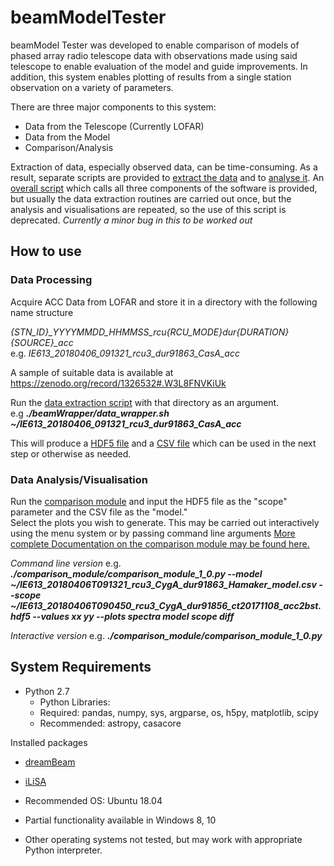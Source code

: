 # beamModelTester

beamModel Tester was developed to enable comparison of models of phased array radio telescope data with observations made 
using said telescope to enable evaluation of the model and guide improvements.  In addition, this system enables plotting 
of results from a single station observation on a variety of parameters.

There are three major components to this system:
  * Data from the Telescope (Currently LOFAR)
  * Data from the Model
  * Comparison/Analysis
  
Extraction of data, especially observed data, can be time-consuming.  As a result, separate scripts are provided to 
[extract the data](https://github.com/creaneroDIAS/beamWrapper/blob/master/data_wrapper.sh) 
and to [analyse it](/comparison_module/comparison_module_1_0.py).
An [overall script](https://github.com/creaneroDIAS/beamWrapper/blob/master/complete_wrapper.sh) 
which calls all three components of the software is provided, but usually the data extraction routines are carried out once, 
but the analysis and visualisations are repeated, so the use of this script is deprecated. *Currently a minor bug in this to be worked out*

## How to use

### Data Processing
Acquire ACC Data from LOFAR and store it in a directory with the following name structure

*{STN_ID}_YYYYMMDD_HHMMSS_rcu{RCU_MODE}_dur{DURATION}_{SOURCE}_acc*\
e.g. *IE613_20180406_091321_rcu3_dur91863_CasA_acc*

A sample of suitable data is available at https://zenodo.org/record/1326532#.W3L8FNVKiUk

Run the [data extraction script](https://github.com/creaneroDIAS/beamWrapper/blob/master/data_wrapper.sh) 
with that directory as an argument.\
e.g ***./beamWrapper/data_wrapper.sh ~/IE613_20180406_091321_rcu3_dur91863_CasA_acc***

This will produce a [HDF5 file](/data_descriptions/OSO_HDF5.md)
and a [CSV file](/data_descriptions/DreamBeam_Source_data_description.md) which can be used in the next step
or otherwise as needed.

### Data Analysis/Visualisation
Run the [comparison module](/comparison_module/comparison_module_1_0.py) 
and input the HDF5 file as the "scope" parameter and the CSV file as the "model."  
Select the plots you wish to generate.  This may be carried out interactively using the menu system or by passing command line arguments
[More complete Documentation on the comparison module may be found here.](/comparison_module/readme.md)

*Command line version*
e.g. ***./comparison_module/comparison_module_1_0.py --model ~/IE613_20180406T091321_rcu3_CygA_dur91863_Hamaker_model.csv --scope ~/IE613_20180406T090450_rcu3_CygA_dur91856_ct20171108_acc2bst.hdf5 --values xx yy --plots spectra model scope diff***

*Interactive version*
e.g. ***./comparison_module/comparison_module_1_0.py***

## System Requirements

* Python 2.7
  * Python Libraries:
  * Required: pandas, numpy, sys, argparse, os, h5py, matplotlib, scipy
  * Recommended: astropy, casacore

Installed packages
  * [dreamBeam](https://github.com/2baOrNot2ba/dreamBeam)
  * [iLiSA](https://github.com/2baOrNot2ba/iLiSA)

* Recommended OS: Ubuntu 18.04
* Partial functionality available in Windows 8, 10
* Other operating systems not tested, but may work with appropriate Python interpreter.
